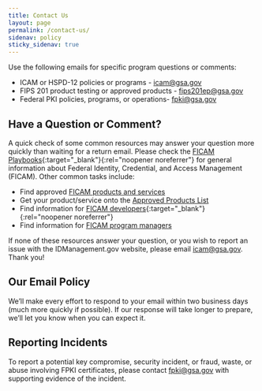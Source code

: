 ```yaml
---
title: Contact Us
layout: page
permalink: /contact-us/
sidenav: policy
sticky_sidenav: true
---
```


Use the following emails for specific program questions or comments:
- ICAM or HSPD-12 policies or programs - [icam@gsa.gov](mailto:icam@gsa.gov)
- FIPS 201 product testing or approved products - [fips201ep@gsa.gov](mailto:fips201ep@gsa.gov)
- Federal PKI policies, programs, or operations- [fpki@gsa.gov](mailto:fpki@gsa.gov)

## Have a Question or Comment?
A quick check of some common resources may answer your question more quickly than waiting for a return email. Please check the [FICAM Playbooks]({{site.baseurl}}/playbooks/){:target="_blank"}{:rel="noopener noreferrer"} for general information about Federal Identity, Credential, and Access Management (FICAM). Other common tasks include:

- Find approved [FICAM products and services]({{site.baseurl}}/icamsolutions/)
- Get your product/service onto the [Approved Products List]({{site.baseurl}}/acquisition-professionals/#products)
- Find information for [FICAM developers]({{site.baseurl}}/playbooks/){:target="_blank"}{:rel="noopener noreferrer"}
- Find information for [FICAM program managers]({{site.baseurl}}/program-managers/)

If none of these resources answer your question, or you wish to report an issue with the IDManagement.gov website, please email [icam@gsa.gov](mailto:icam@gsa.gov). Thank you!

## Our Email Policy

We’ll make every effort to respond to your email within two business days (much more quickly if possible). If our response will take longer to prepare, we’ll let you know when you can expect it.

## Reporting Incidents

To report a potential key compromise, security incident, or fraud, waste, or abuse involving FPKI certificates, please contact [fpki@gsa.gov](mailto:fpki@gsa.gov) with supporting evidence of the incident.
